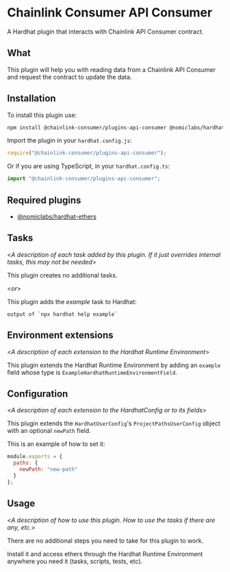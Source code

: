 # Chainlink Consumer API Consumer

A Hardhat plugin that interacts with Chainlink API Consumer contract.

## What

This plugin will help you with reading data from a Chainlink API Consumer and request the contract to update the data.

## Installation

To install this plugin use:

```bash
npm install @chainlink-consumer/plugins-api-consumer @nomiclabs/hardhat-ethers --save
```

Import the plugin in your `hardhat.config.js`:

```js
require("@chainlink-consumer/plugins-api-consumer");
```

Or if you are using TypeScript, in your `hardhat.config.ts`:

```ts
import "@chainlink-consumer/plugins-api-consumer";
```


## Required plugins

- [@nomiclabs/hardhat-ethers](https://github.com/nomiclabs/hardhat/tree/master/packages/hardhat-ethers)

## Tasks

<_A description of each task added by this plugin. If it just overrides internal
tasks, this may not be needed_>

This plugin creates no additional tasks.

<_or_>

This plugin adds the _example_ task to Hardhat:
```
output of `npx hardhat help example`
```

## Environment extensions

<_A description of each extension to the Hardhat Runtime Environment_>

This plugin extends the Hardhat Runtime Environment by adding an `example` field
whose type is `ExampleHardhatRuntimeEnvironmentField`.

## Configuration

<_A description of each extension to the HardhatConfig or to its fields_>

This plugin extends the `HardhatUserConfig`'s `ProjectPathsUserConfig` object with an optional
`newPath` field.

This is an example of how to set it:

```js
module.exports = {
  paths: {
    newPath: "new-path"
  }
};
```

## Usage

<_A description of how to use this plugin. How to use the tasks if there are any, etc._>

There are no additional steps you need to take for this plugin to work.

Install it and access ethers through the Hardhat Runtime Environment anywhere
you need it (tasks, scripts, tests, etc).
